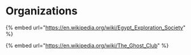 # Organizations

{% embed url="https://en.wikipedia.org/wiki/Egypt_Exploration_Society" %}

{% embed url="https://en.wikipedia.org/wiki/The_Ghost_Club" %}
